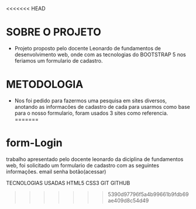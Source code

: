 <<<<<<< HEAD
# SOBRE O PROJETO
* Projeto proposto pelo docente Leonardo de fundamentos de desenvolvimento web, onde com as tecnologias do BOOTSTRAP 5 nos feriamos
um formulario de cadastro.

# METODOLOGIA
* Nos foi pedido para fazermos uma pesquisa em sites diversos, anotando as informacões de cadastro de cada  para usarmos como base para o nosso formulario, foram usados 3 sites como referencia.
=======
# form-Login
trabalho apresentado pelo docente leonardo da diciplina de fundamentos web, foi solicitado um formulario de cadastro com as seguintes informações.
email 
senha 
botão(acessar)

TECNOLOGIAS USADAS 
HTML5
CSS3 
GIT
GITHUB
>>>>>>> 5390d97796f5a4b99661b9fdb69ae409d8c54d49
